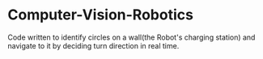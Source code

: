 # Computer-Vision-Robotics

Code written to identify circles on a wall(the Robot's charging station) and navigate to it by deciding turn direction in
real time.
